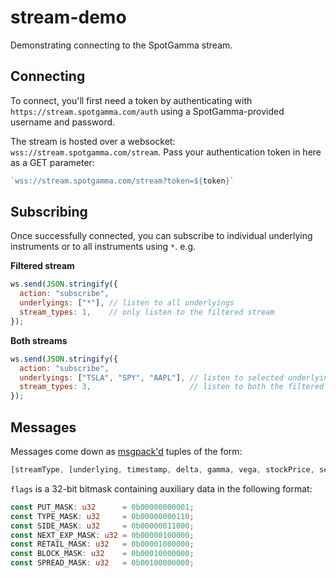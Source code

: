 # stream-demo
Demonstrating connecting to the SpotGamma stream.

## Connecting
To connect, you'll first need a token by authenticating with `https://stream.spotgamma.com/auth` using a SpotGamma-provided username and password.

The stream is hosted over a websocket: `wss://stream.spotgamma.com/stream`.
Pass your authentication token in here as a GET parameter:
```JavaScript
`wss://stream.spotgamma.com/stream?token=${token}`
```

## Subscribing
Once successfully connected, you can subscribe to individual underlying instruments or to all instruments using `*`.
e.g.

**Filtered stream**
```JavaScript
ws.send(JSON.stringify({
  action: "subscribe",
  underlyings: ["*"], // listen to all underlyings
  stream_types: 1,    // only listen to the filtered stream
});
```

**Both streams**
```JavaScript
ws.send(JSON.stringify({
  action: "subscribe",
  underlyings: ["TSLA", "SPY", "AAPL"], // listen to selected underlyings
  stream_types: 3,                      // listen to both the filtered and "absolute" stream
});
```

## Messages
Messages come down as [msgpack'd](https://msgpack.org/index.html) tuples of the form:
```JavaScript
[streamType, [underlying, timestamp, delta, gamma, vega, stockPrice, sequenceID, flags]]
```

`flags` is a 32-bit bitmask containing auxiliary data in the following format:
```rust
const PUT_MASK: u32      = 0b00000000001;
const TYPE_MASK: u32     = 0b00000000110;
const SIDE_MASK: u32     = 0b00000011000;
const NEXT_EXP_MASK: u32 = 0b00000100000;
const RETAIL_MASK: u32   = 0b00001000000;
const BLOCK_MASK: u32    = 0b00010000000;
const SPREAD_MASK: u32   = 0b00100000000;
```
